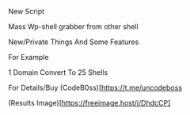 New Script

Mass Wp-shell grabber from other shell

New/Private Things And Some Features

For Example

1 Domain Convert To 25 Shells

For Details/Buy (CodeB0ss)[https://t.me/uncodeboss

(Results Image)[https://freeimage.host/i/DhdcCP]
